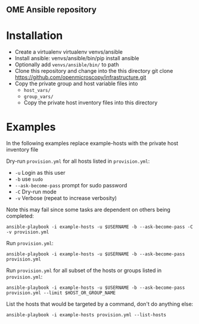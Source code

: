## OME Ansible repository

# Installation

- Create a virtualenv
      virtualenv venvs/ansible
- Install ansible:
      venvs/ansible/bin/pip install ansible
- Optionally add `venvs/ansible/bin/` to path
- Clone this repository and change into the this directory
      git clone https://github.com/openmicroscopy/infrastructure.git
- Copy the private group and host variable files into
  - `host_vars/`
  - `group_vars/`
  - Copy the private host inventory files into this directory

# Examples

In the following examples replace example-hosts with the private host inventory file

Dry-run `provision.yml` for all hosts listed in `provision.yml`:
- `-u` Login as this user
- `-b` use `sudo`
- `--ask-become-pass` prompt for sudo password
- `-C` Dry-run mode
- `-v` Verbose (repeat to increase verbosity)

Note this may fail since some tasks are dependent on others being completed:

    ansible-playbook -i example-hosts -u $USERNAME -b --ask-become-pass -C -v provision.yml

Run `provision.yml`:

    ansible-playbook -i example-hosts -u $USERNAME -b --ask-become-pass provision.yml

Run `provision.yml` for all subset of the hosts or groups listed in `provision.yml`:

    ansible-playbook -i example-hosts -u $USERNAME -b --ask-become-pass provision.yml --limit $HOST_OR_GROUP_NAME

List the hosts that would be targeted by a command, don't do anything else:

    ansible-playbook -i example-hosts provision.yml --list-hosts
